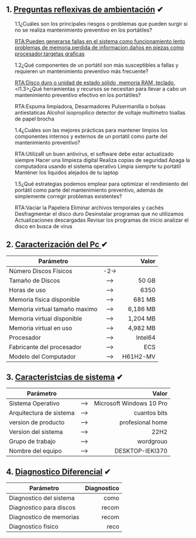 


## 1. [Preguntas reflexivas de ambientación](#) ✔

<ol type="a">
1.1¿Cuáles son los principales riesgos o problemas que pueden surgir si no se realiza mantenimiento preventivo en los portátiles?

[RTA:Pueden generarse fallas en el sistema como funcionamiento lento problemas de memoria,perdida de informacion,daños en piezas como procesador,targetas graficas](#) 

1.2¿Qué componentes de un portátil son más susceptibles a fallas y requieren un mantenimiento preventivo más frecuente?

[RTA:Disco duro o unidad de estado sólido ,memoria RAM ,teclado,](#)
<l1.3>¿Qué herramientas y recursos se necesitan para llevar a cabo un mantenimiento preventivo efectivo en los portátiles?

RTA:Espuma limpiadora,
Desarmadores
Pulsermanilla o bolsas antiestaticas
Alcohol isopropilico
detector de voltaje
multimetro
toallas de papel
brocha

1.4¿Cuáles son las mejores prácticas para mantener limpios los componentes internos y externos de un portátil como parte del mantenimiento preventivo?

RTA:UtilizaR un buen antivirus, el software debe estar actualizado siempre
Hacer una limpieza digital
Realiza copias de seguridad
Apaga la computadora usando el sistema operativo
Limpia siemprte tu portátil
Manténer los líquidos alejados de tu laptop

1.5¿Qué estrategias podemos emplear para optimizar el rendimiento del portátil como parte del mantenimiento preventivo, además de simplemente corregir problemas existentes?

RTA:Vaciar la Papelera
Eliminar archivos temporales y cachés
Desfragmentar el disco duro
Desinstalar programas que no utilizamos
Actualizaciones descargadas 
Revisar los programas de inicio
analizar el disco en busca de virus
</ol>

## 2. [Caracterización del Pc ](#) ✔
|Parámetro||Valor|
|--|:--:|--:|
|Número Discos Físicos|-2->||
|Tamaño de Discos|-->|50 GB|
|Horas de uso|-->|6350|
|Memoria fisica disponible|-->| 681 MB|  
|Memoria virtual tamaño maximo|-->| 6,186 MB|  
|Memoria virtual disponible|-->| 1,204 MB|  
|Memoria virtual en uso|-->| 4,982 MB|
|Procesador |-->|Intel64|
|Fabricante del procesador|-->|ECS|
|Modelo del Computador|-->| H61H2-MV|



## 3. [Caracteristcias de sistema](#) ✔
|Parámetro||Valor|
|--|:--:|--:|
|Sistema Operativo|-->|Microsoft Windows 10 Pro|
|Arquitectura de sistema|-->|cuantos bits|
|version de producto|-->|profesional home|
|Version del sistema|-->|22H2|
|Grupo de trabajo|-->|wordgrouo|
|Nombre del equipo|-->|DESKTOP-IEKI370|


## 4. [Diagnostico Diferencial](#) ✔
|Parámetro|Diagnostico|
|--|--:|
|Diagnostico del sistema| como|
|Diagnostico para discos| recom|
|Diagnostico de memorias| recom|
|Diagnostico fisico| reco|


